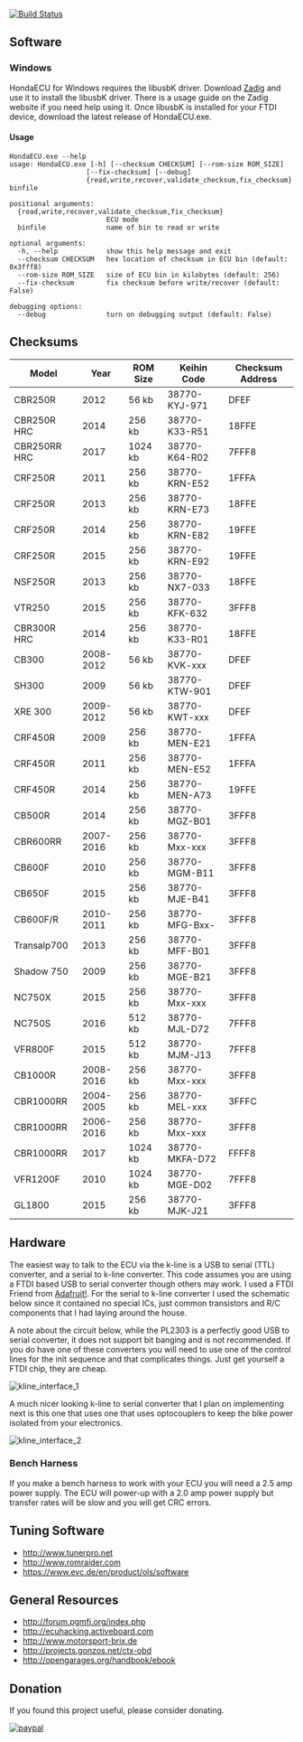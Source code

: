[![Build Status](https://ci.appveyor.com/api/projects/status/rigvo8jwvgaxcbtp?svg=true)](https://ci.appveyor.com/project/RyanHope/hondaecu)

## Software

### Windows

HondaECU for Windows requires the libusbK driver. Download [Zadig](https://zadig.akeo.ie/) and use it to install the libusbK driver. There is a usage guide on the Zadig website if you need help using it. Once libusbK is installed for your FTDI device, download the latest release of HondaECU.exe.

#### Usage

```
HondaECU.exe --help
usage: HondaECU.exe [-h] [--checksum CHECKSUM] [--rom-size ROM_SIZE]
                   [--fix-checksum] [--debug]
                   {read,write,recover,validate_checksum,fix_checksum} binfile

positional arguments:
  {read,write,recover,validate_checksum,fix_checksum}
                        ECU mode
  binfile               name of bin to read or write

optional arguments:
  -h, --help            show this help message and exit
  --checksum CHECKSUM   hex location of checksum in ECU bin (default: 0x3fff8)
  --rom-size ROM_SIZE   size of ECU bin in kilobytes (default: 256)
  --fix-checksum        fix checksum before write/recover (default: False)

debugging options:
  --debug               turn on debugging output (default: False)
```

## Checksums

| Model        | Year      | ROM Size | Keihin Code    | Checksum Address | 
|--------------|-----------|----------|----------------|------------------| 
| CBR250R      | 2012      | 56 kb    | 38770-KYJ-971  | DFEF             | 
| CBR250R HRC  | 2014      | 256 kb   | 38770-K33-R51  | 18FFE            | 
| CBR250RR HRC | 2017      | 1024 kb  | 38770-K64-R02  | 7FFF8            | 
| CRF250R      | 2011      | 256 kb   | 38770-KRN-E52  | 1FFFA            | 
| CRF250R      | 2013      | 256 kb   | 38770-KRN-E73  | 18FFE            | 
| CRF250R      | 2014      | 256 kb   | 38770-KRN-E82  | 19FFE            | 
| CRF250R      | 2015      | 256 kb   | 38770-KRN-E92  | 19FFE            | 
| NSF250R      | 2013      | 256 kb   | 38770-NX7-033  | 18FFE            | 
| VTR250       | 2015      | 256 kb   | 38770-KFK-632  | 3FFF8            | 
| CBR300R HRC  | 2014      | 256 kb   | 38770-K33-R01  | 18FFE            | 
| CB300        | 2008-2012 | 56 kb    | 38770-KVK-xxx  | DFEF             | 
| SH300        | 2009      | 56 kb    | 38770-KTW-901  | DFEF             | 
| XRE 300      | 2009-2012 | 56 kb    | 38770-KWT-xxx  | DFEF             | 
| CRF450R      | 2009      | 256 kb   | 38770-MEN-E21  | 1FFFA            | 
| CRF450R      | 2011      | 256 kb   | 38770-MEN-E52  | 1FFFA            | 
| CRF450R      | 2014      | 256 kb   | 38770-MEN-A73  | 19FFE            | 
| CB500R       | 2014      | 256 kb   | 38770-MGZ-B01  | 3FFF8            | 
| CBR600RR     | 2007-2016 | 256 kb   | 38770-Mxx-xxx  | 3FFF8            | 
| CB600F       | 2010      | 256 kb   | 38770-MGM-B11  | 3FFF8            | 
| CB650F       | 2015      | 256 kb   | 38770-MJE-B41  | 3FFF8            | 
| CB600F/R     | 2010-2011 | 256 kb   | 38770-MFG-Bxx- | 3FFF8            | 
| Transalp700  | 2013      | 256 kb   | 38770-MFF-B01  | 3FFF8            | 
| Shadow 750   | 2009      | 256 kb   | 38770-MGE-B21  | 3FFF8            | 
| NC750X       | 2015      | 256 kb   | 38770-Mxx-xxx  | 3FFF8            | 
| NC750S       | 2016      | 512 kb   | 38770-MJL-D72  | 7FFF8            | 
| VFR800F      | 2015      | 512 kb   | 38770-MJM-J13  | 7FFF8            | 
| CB1000R      | 2008-2016 | 256 kb   | 38770-Mxx-xxx  | 3FFF8            | 
| CBR1000RR    | 2004-2005 | 256 kb   | 38770-MEL-xxx  | 3FFFC            | 
| CBR1000RR    | 2006-2016 | 256 kb   | 38770-Mxx-xxx  | 3FFF8            | 
| CBR1000RR    | 2017      | 1024 kb  | 38770-MKFA-D72 | FFFF8            | 
| VFR1200F     | 2010      | 1024 kb  | 38770-MGE-D02  | 7FFF8            | 
| GL1800       | 2015      | 256 kb   | 38770-MJK-J21  | 3FFF8            | 


## Hardware

The easiest way to talk to the ECU via the k-line is a USB to serial (TTL) converter,
and a serial to k-line converter. This code assumes you are using a FTDI based USB to
serial converter though others may work. I used a FTDI Friend from [Adafruit!](https://www.adafruit.com/product/284).
For the serial to k-line converter I used the schematic below since it contained no
special ICs, just common transistors and R/C components that I had laying around the house.

A note about the circuit below, while the PL2303 is a perfectly good USB to serial converter, it does not support bit banging and is not recommended. If you do have one of these converters you will need to use one of the control lines for the init sequence and that complicates things. Just get yourself a FTDI chip, they are cheap.

![kline_interface_1](http://pinoutguide.com/images/upload/pinout_117944425_image.png)

A much nicer looking k-line to serial converter that I plan on implementing next is
this one that uses one that uses optocouplers to keep the bike power isolated from
your electronics.

![kline_interface_2](http://projects.gonzos.net/wp-content/uploads/2017/04/CTX-kline-interface-1024x514.png)


### Bench Harness

If you make a bench harness to work with your ECU you will need a 2.5 amp power supply. The ECU will power-up with a 2.0 amp power supply but transfer rates will be slow and you will get CRC errors.

## Tuning Software

* http://www.tunerpro.net
* http://www.romraider.com
* https://www.evc.de/en/product/ols/software


## General Resources

* http://forum.pgmfi.org/index.php
* http://ecuhacking.activeboard.com
* http://www.motorsport-brix.de
* http://projects.gonzos.net/ctx-obd
* http://opengarages.org/handbook/ebook


## Donation

If you found this project useful, please consider donating.

[![paypal](https://www.paypalobjects.com/en_US/i/btn/btn_donateCC_LG.gif)](https://www.paypal.com/cgi-bin/webscr?cmd=_s-xclick&hosted_button_id=XL3H864LE567E)
